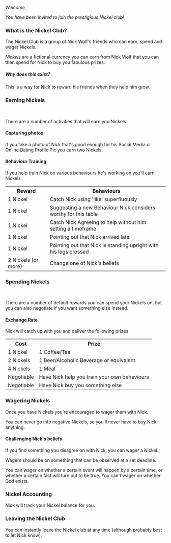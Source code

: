 ---
---

_Welcome,_

_You have been invited to join the prestigious Nickel club!_

### What is the Nickel Club?

The Nickel Club is a group of Nick Wolf's friends who can earn, spend and wager
_Nickels_.

_Nickels_ are a fictional currency you can earn from Nick Wolf that you can then
spend for Nick to buy you fabulous prizes.

##### Why does this exist?

This is a way for Nick to reward his friends when they help him grow.

### Earning Nickels

<br>

There are a number of activities that will earn you Nickels.

<p>
<h4>Capturing photos</h4>

If you take a photo of Nick that's good enough for his Social Media or Online
Dating Profile Pic you earn two Nickels.

</p>
<p>
<h4>Behaviour Training</h4>

If you help train Nick on various behaviours he's working on you'll earn Nickels

<table>
  <tr>
    <th>Reward</th>
    <th>Behaviours</th>
  </tr>
  <tr>
    <td>1 Nickel</td>
    <td>Catch Nick using 'like' superfluously</td>
  </tr>
  <tr>
    <td>1 Nickel</td>
    <td>Suggesting a new Behaviour Nick considers worthy for this table</td>
  </tr>
  <tr>
    <td>1 Nickel</td>
    <td>Catch Nick Agreeing to help without him setting a timeframe</td>
  </tr>
  <tr>
    <td>1 Nickel</td>
    <td>Pointing out that Nick arrived late</td>
  </tr>
  <tr>
    <td>1 Nickel</td>
    <td>Pointing out that Nick is standing upright with his legs crossed</td>
  </tr>
  <tr>
    <td>2 Nickels (or more)</td>
    <td>Change one of Nick's beliefs</td>
  </tr>
</table>
</p>

### Spending Nickels

<br>

There are a number of default rewards you can spend your Nickels on, but you
can also negotiate if you want something else instead.

#### **Exchange Rate**

Nick will catch up with you and deliver the following prizes

<table>
  <tr>
    <th>Cost</th>
    <th>Prize</th>
  </tr>
  <tr>
    <td>1 Nickel</td>
    <td>1 Coffee/Tea</td>
  </tr>
  <tr>
    <td>2 Nickels</td>
    <td>1 Beer/Alcoholic Beverage or equivalent</td>
  </tr>
  <tr>
    <td>4 Nickels</td>
    <td>1 Meal</td>
  </tr>
  <tr>
    <td>Negotiable</td>
    <td>Have Nick help you train your own behaviours</td>
  </tr>
    <tr>
    <td>Negotiable</td>
    <td>Have Nick buy you something else</td>
  </tr>
</table>

### Wagering Nickels

Once you have Nickels you're encouraged to wager them with Nick.

You can never go into negative Nickels, so you'll never have to buy Nick
anything.

<p>
<h4>Challenging Nick's beliefs</h4>

If you find something you disagree on with Nick, you can wager a Nickel.

Wagers should be on something that can be observed at a set deadline.

You can wager on whether a certain event will happen by a certain time, or
whether a certain fact will turn out to be true. You can't wager on whether
God exists.

</p>

### Nickel Accounting

Nick will track your Nickel balance for you.

### Leaving the Nickel Club

You can instantly leave the Nickel club at any time
(although probably best to let Nick know).
